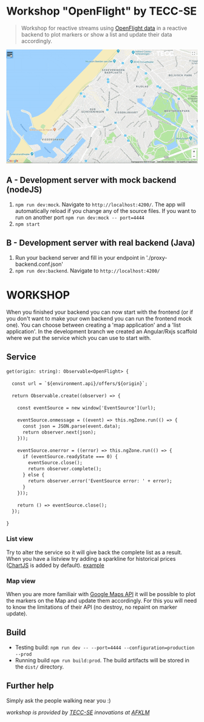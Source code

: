 # Workshop "OpenFlight" by TECC-SE
> Workshop for reactive streams using [OpenFlight data](https://openflights.org/data.html) in a reactive backend to plot markers or show a list and update their data accordingly.

![overview](./internals/screens.gif "Map view")

## A - Development server with mock backend (nodeJS)
1) `npm run dev:mock`. Navigate to `http://localhost:4200/`. The app will automatically reload if you change any of the source files. If you want to run on another port `npm run dev:mock -- port=4444`
2) `npm start`

## B - Development server with real backend (Java)
1) Run your backend server and fill in your endpoint in './proxy-backend.conf.json'
2) `npm run dev:backend`. Navigate to `http://localhost:4200/`

# WORKSHOP
When you finished your backend you can now start with the frontend (or if you don't want to make your own backend you can run the frontend mock one). You can choose between creating a 'map application' and a 'list application'.
In the development branch we created an Angular/Rxjs scaffold where we put the service which you can use to start with.

## Service

```
get(origin: string): Observable<OpenFlight> {

  const url = `${environment.api}/offers/${origin}`;

  return Observable.create((observer) => {

    const eventSource = new window['EventSource'](url);

    eventSource.onmessage = ((event) => this.ngZone.run(() => {
      const json = JSON.parse(event.data);
      return observer.next(json);
    }));

    eventSource.onerror = ((error) => this.ngZone.run(() => {
      if (eventSource.readyState === 0) {
        eventSource.close();
        return observer.complete();
      } else {
        return observer.error('EventSource error: ' + error);
      }
    }));

    return () => eventSource.close();
  });

}
```

### List view
Try to alter the service so it will give back the complete list as a result. When you have a listview try adding a sparkline for historical prices ([ChartJS](http://www.chartjs.org/samples/latest/charts/line/basic.html) is added by default). [example](./internals/docs/LIST.md)

### Map view
When you are more familiair with [Google Maps API](https://developers.google.com/maps/documentation/javascript/overlays) it will be possible to plot the markers on the Map and update them accordingly. For this you will need to know the limitations of their API (no destroy, no repaint on marker update).

## Build
- Testing build: `npm run dev -- --port=4444 --configuration=production --prod`
- Running build `npm run build:prod`. The build artifacts will be stored in the `dist/` directory.

## Further help
Simply ask the people walking near you :)

*workshop is provided by [TECC-SE](https://confluence.devnet.klm.com/display/TECCSE/TECC+Software+Engineering+Home) innovations at [AFKLM](https://github.com/afklm)*
